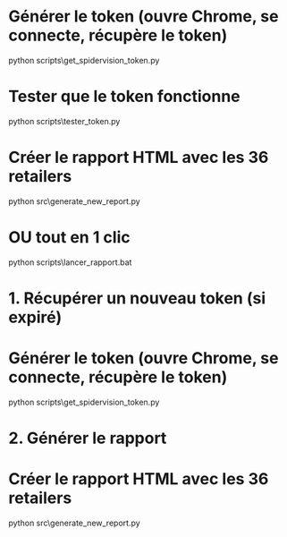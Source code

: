 # Générer le token (ouvre Chrome, se connecte, récupère le token)
python scripts\get_spidervision_token.py

# Tester que le token fonctionne
python scripts\tester_token.py

# Créer le rapport HTML avec les 36 retailers
python src\generate_new_report.py

# OU tout en 1 clic
python scripts\lancer_rapport.bat

   # 1. Récupérer un nouveau token (si expiré)
   # Générer le token (ouvre Chrome, se connecte, récupère le token)
   python scripts\get_spidervision_token.py

   # 2. Générer le rapport
   # Créer le rapport HTML avec les 36 retailers
   python src\generate_new_report.py